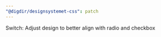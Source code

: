```yaml
---
"@digdir/designsystemet-css": patch
---
```


Switch: Adjust design to better align with radio and checkbox

